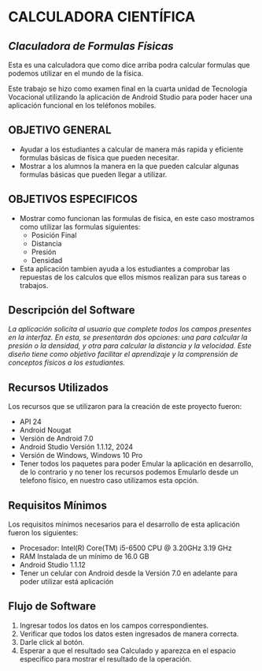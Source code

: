 # CALCULADORA CIENTÍFICA
## _Claculadora de Formulas Físicas_

Esta es una calculadora que como dice arriba podra calcular formulas que podemos utilizar en el mundo de la física.

Este trabajo se hizo como examen final en la cuarta unidad de Tecnologia Vocacional utilizando la aplicación de Android Studio para poder hacer una aplicación funcional en los teléfonos mobiles.

## OBJETIVO GENERAL

- Ayudar a los estudiantes a calcular de manera más rapida y eficiente formulas básicas de física que pueden necesitar.
- Mostrar a los alumnos la manera en la que pueden calcular algunas formulas básicas que pueden llegar a utilizar.

## OBJETIVOS ESPECIFICOS

- Mostrar como funcionan las formulas de física, en este caso mostramos como utilizar las formulas siguientes:
  - Posición Final
  - Distancia
  - Presión
  - Densidad
- Esta aplicación tambien ayuda a los estudiantes a comprobar las repuestas de los calculos que ellos mismos realizan para sus tareas o trabajos.

## Descripción del Software

_La aplicación solicita al usuario que complete todos los campos presentes en la interfaz. En esta, se presentarán dos opciones: una para calcular la presión o la densidad, y otra para calcular la distancia y la velocidad. Este diseño tiene como objetivo facilitar el aprendizaje y la comprensión de conceptos físicos a los estudiantes._

## Recursos Utilizados
Los recursos que se utilizaron para la creación de este proyecto fueron:

- API 24
- Android Nougat
- Versión de Android 7.0
- Android Studio Versión 1.1.12, 2024
- Versión de Windows, Windows 10 Pro
-  Tener todos los paquetes para poder Emular la aplicación en desarrollo, de lo contrario y no tener los recursos podemos Emularlo desde un telefono físico, en nuestro caso utilizamos esta opción.

## Requisitos Mínimos
Los requisitos mínimos necesarios para el desarrollo de esta aplicación fueron los siguientes:
- Procesador: Intel(R) Core(TM) i5-6500 CPU @ 3.20GHz   3.19 GHz
- RAM Instalada de un mínimo de 16.0 GB
- Android Studio 1.1.12
- Tener un celular con Android desde la Versión 7.0 en adelante para poder utilizar está aplicación

## Flujo de Software
1. Ingresar todos los datos en los campos correspondientes.
2. Verificar que todos los datos esten ingresados de manera correcta.
3. Darle click al botón.
4. Esperar a que el resultado sea Calculado y aparezca en el espacio especifico para mostrar el resultado de la operación.